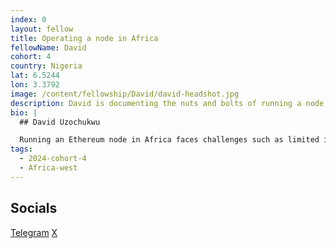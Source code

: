 ```yaml
---
index: 0
layout: fellow
title: Operating a node in Africa
fellowName: David
cohort: 4
country: Nigeria
lat: 6.5244
lon: 3.3792
image: /content/fellowship/David/david-headshot.jpg
description: David is documenting the nuts and bolts of running a node in Nigeria and, more generally, on the African continent and all the challenges that come with it.
bio: |
  ## David Uzochukwu

  Running an Ethereum node in Africa faces challenges such as limited internet connectivity, high data costs, inconsistent power supply, and lack of education, all of which can hinder consistent operation. However, it presents significant opportunities for local innovation, improved financial inclusion, and participation in the global blockchain ecosystem, particularly as infrastructure continues to improve. David will be researching and documenting what it takes for Ethereum to be a decentralized world computer where everyone, independently of their location, can play a role in ensuring its geographical spread and robustness.
tags:
  - 2024-cohort-4
  - Africa-west
---
```


## Socials 
[Telegram](t.me/nodebridege)
[X](https://x.com/Nodebridgeafric)
